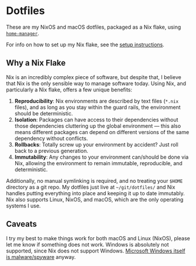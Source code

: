 # Dotfiles

These are my NixOS and macOS dotfiles, packaged as a Nix flake, using [`home-manager`](https://github.com/nix-community/home-manager).

For info on how to set up my Nix flake, see the [setup instructions](https://mjones.network/my-dotfiles.html).

## Why a Nix Flake

Nix is an incredibly complex piece of software, but despite that, I believe that Nix is the only sensible way to manage software today. Using Nix, and particularly a Nix
flake, offers a few unique benefits:

1. **Reproducibility**: Nix environments are described by text files (`*.nix` files), and as long as you stay within the guard rails, the environment should be deterministic.
2. **Isolation**: Packages can have access to their dependencies without those dependencies cluttering up the global environment &mdash; this also means different packages can depend on different versions of the same dependency without conflicts.
3. **Rollbacks**: Totally screw up your environment by accident? Just roll back to a previous generation.
4. **Immutability**: Any changes to your environment can/should be done via Nix, allowing the environment to remain immutable, reproducible, and deterministic.

Additionally, no manual symlinking is required, and no treating your `$HOME` directory as a git repo. My dotfiles just live at `~/git/dotfiles/` and Nix handles putting everything into place and keeping it up to date immutably.
Nix also supports Linux, NixOS, and macOS, which are the only operating systems I use.

## Caveats

I try my best to make things work for both macOS and Linux (NixOS), please let me know if something does not work.
Windows is absolutely not supported, since Nix does not support Windows. [Microsoft Windows itself is malware/spyware](https://www.gnu.org/proprietary/malware-microsoft.html) anyway.
